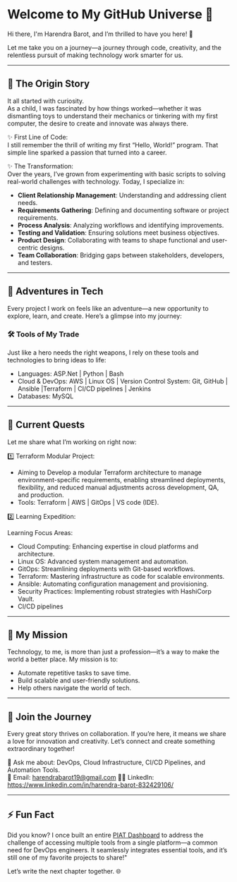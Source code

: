 # Welcome to My GitHub Universe 🌌  
Hi there, I'm Harendra Barot, and I’m thrilled to have you here! 👋  

Let me take you on a journey—a journey through code, creativity, and the relentless pursuit of making technology work smarter for us.  

---

## 📖 The Origin Story  
It all started with curiosity.  
As a child, I was fascinated by how things worked—whether it was dismantling toys to understand their mechanics or tinkering with my first computer, the desire to create and innovate was always there.  

✨ First Line of Code:  
I still remember the thrill of writing my first “Hello, World!” program. That simple line sparked a passion that turned into a career.  

✨ The Transformation:  
Over the years, I’ve grown from experimenting with basic scripts to solving real-world challenges with technology. Today, I specialize in:  

- **Client Relationship Management**: Understanding and addressing client needs.
- **Requirements Gathering**: Defining and documenting software or project requirements.
- **Process Analysis**: Analyzing workflows and identifying improvements.
- **Testing and Validation**: Ensuring solutions meet business objectives.
- **Product Design**: Collaborating with teams to shape functional and user-centric designs.
- **Team Collaboration**: Bridging gaps between stakeholders, developers, and testers. 
---

## 🚀 Adventures in Tech  
Every project I work on feels like an adventure—a new opportunity to explore, learn, and create. Here’s a glimpse into my journey:  

### 🛠 Tools of My Trade  
Just like a hero needs the right weapons, I rely on these tools and technologies to bring ideas to life:  
- Languages: ASP.Net | Python  | Bash
- Cloud & DevOps: AWS | Linux OS |  Version Control System: Git, GitHub | Ansible |Terraform | CI/CD pipelines | Jenkins
- Databases: MySQL 
---

## 🌟 Current Quests  
Let me share what I’m working on right now:  

1️⃣ Terraform Modular Project:  
   - Aiming to Develop a modular Terraform architecture to manage environment-specific requirements, enabling streamlined deployments, flexibility, and reduced manual 
     adjustments across development, QA, and production.  
   - Tools: Terraform | AWS | GitOps | VS code (IDE).  

2️⃣ Learning Expedition:  

  Learning Focus Areas:
   -  Cloud Computing: Enhancing expertise in cloud platforms and architecture.
   - Linux OS: Advanced system management and automation.
   - GitOps: Streamlining deployments with Git-based workflows.
   - Terraform: Mastering infrastructure as code for scalable environments.
   - Ansible: Automating configuration management and provisioning.
   - Security Practices: Implementing robust strategies with HashiCorp Vault.
   - CI/CD pipelines

---

## 🎯 My Mission  
Technology, to me, is more than just a profession—it’s a way to make the world a better place. My mission is to:  
- Automate repetitive tasks to save time.  
- Build scalable and user-friendly solutions.  
- Help others navigate the world of tech.  

---

## 🤝 Join the Journey  
Every great story thrives on collaboration. If you’re here, it means we share a love for innovation and creativity. Let’s connect and create something extraordinary together!  

💬 Ask me about: DevOps, Cloud Infrastructure, CI/CD Pipelines, and Automation Tools.  
📧 Email: harendrabarot19@gmail.com 
👨‍💻 LinkedIn: https://www.linkedin.com/in/harendra-barot-832429106/    

---

## ⚡️ Fun Fact  
Did you know? I once built an entire [PIAT Dashboard](https://github.com/Sudoharry/Shell-Scripting-Labs/tree/main/PIAT_Dashboard) to address the challenge of accessing multiple tools from a single platform—a common need for DevOps engineers. It seamlessly integrates essential tools, and it’s still one of my favorite projects to share!" 

Let’s write the next chapter together. 🌐

